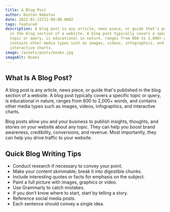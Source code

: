 ```yaml
---
title: A Blog Post
author: Doston Nabotov
date: 2022-01-15T22:00:00.000Z
tags: featured
description: A blog post is any article, news piece, or guide that's published
  in the blog section of a website. A blog post typically covers a specific
  topic or query, is educational in nature, ranges from 600 to 2,000+ words, and
  contains other media types such as images, videos, infographics, and
  interactive charts.
image: /assets/posts/books.jpg
imageAlt: Books
---
```


## What Is A Blog Post?

A blog post is any article, news piece, or guide that's published in the blog section of a website. A blog post typically covers a specific topic or query, is educational in nature, ranges from 600 to 2,000+ words, and contains other media types such as images, videos, infographics, and interactive charts.

Blog posts allow you and your business to publish insights, thoughts, and stories on your website about any topic. They can help you boost brand awareness, credibility, conversions, and revenue. Most importantly, they can help you drive traffic to your website.

## Quick Blog Writing Tips

- Conduct research if necessary to convey your point.
- Make your content skimmable; break it into digestible chunks.
- Include interesting quotes or facts for emphasis on the subject.
- Paint a full picture with images, graphics or video.
- Use Grammarly to catch mistakes.
- If you don’t know where to start, start by telling a story.
- Reference social media posts.
- Each sentence should convey a single idea.
